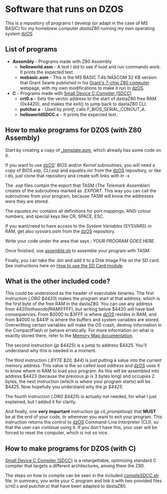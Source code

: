 # Software that runs on DZOS

This is a repository of programs I develop (or adapt in the case of MS BASIC) for my homebrew computer *dastaZ80* running my own operating system [dzOS](https://github.com/dasta400/dzOS)

## List of programs

* **Assembly** - Programs made with Z80 Assembly
  * **helloworld.asm** - A test I did to see if *load* and *run* commands work. It prints the expected text.
  * **msbasic.asm** - This is the MS BASIC 7.4b NASCOM 32 KB version that Grant Searle published in his [Grant's 7-chip Z80 computer](http://searle.x10host.com/z80/SimpleZ80.html) webpage, with my own modifications to make it run in [dzOS](https://github.com/dasta400/dzOS).
* **C** - Programs made with [Small Device C Compiler (SDCC)](http://sdcc.sourceforge.net/)
  * **crt0.s** - Sets the vector address to the start of dastaZ80 free RAM (0x4420), and makes the exit() to jump back to dastaZ80 CLI.
  * **putchar.s** - Used by *printf*, calls F_BIOS_SERIAL_CONOUT_A.
  * **helloworldSDCC.c** - It prints the expected text.

## How to make programs for DZOS (with Z80 Assembly)

Start by creating a copy of [_template.asm](https://github.com/dasta400/dzSoftware/blob/main/src/_template.asm), which already has some code on it.

If you want to use [dzOS](https://github.com/dasta400/dzOS)' *BIOS* and/or *Kernel* subroutines, you will need a copy of *BIOS.exp*, *CLI.exp* and *equates.inc* from the [dzOS](https://github.com/dasta400/dzOS) repository, or like I do, just clone that repository and create soft links with *ln -s*

The *.exp* files contain the export that TASM (*The Telemark Assembler*) creates of the subroutines marked as *.EXPORT*. This way you can call the subroutines from your program, because TASM will know the addresses were they are stored.

The *equates.inc* contains all definitions for port mappings, ANSI colour numbers, and special keys like CR, SPACE, ESC.

If you want/need to have access to the *System Variables* (SYSVARS) in RAM, get also *sysvars.asm* from the [dzOS](https://github.com/dasta400/dzOS) repository.

Write your code under the area that says *; YOUR PROGRAM GOES HERE*.

Once finished, use [assemble.sh](https://github.com/dasta400/dzSoftware/blob/main/assemble.sh) to assemble your program with TASM.

Finally, you can take the *.bin* and add it to a Disk Image File on the SD card. See instructions here on [How to use the SD Card module](https://github.com/dasta400/dzOS#how-to-use-the-sd-card-module).

## What is the other included code?

This could be understood as the header of executable binaries. The first instruction (*.ORG $4420*) makes the program start at that address, which is the first byte of the free RAM in the dastaZ80. You can use any address from $4420 to the end of RAM ($FFFF), but writing below $4420 will have bad consequences. From $0000 to $3FFF is where [dzOS](https://github.com/dasta400/dzOS) resides in RAM, and from $4000 to $441F is where the buffers and system variables are stored. Overwritting certain variables will make the OS crash, destroy information in the CompactFlash or behave erratically. For more information on what is exactly stored there, refer to the [Memory Map documentation](https://github.com/dasta400/dzOS/blob/master/docs/dastaZ80%20Memory%20Map.ods).

The second instruction (*jp $4425*) is a jump to address $4425. You'll understand why this is needed in a moment.

The third instruction (*.BYTE $20, $44*) is just putting a value into the current memory address. This value is the so called *load address* and [dzOS](https://github.com/dasta400/dzOS) uses it to know where in RAM to load your program. As this will be assembled into address $4423 (because the previous *jp* is 3 bytes long) and occupies 2 bytes, the next instruction (which is where your program starts) will be $4425. Now hopefully you understand why the *jp $4425*.

The fourth instruction (*.ORG $4425*) is actually not needed, for what I just explained, but I added it for clarity.

And finally, one **very important** instruction (*jp cli_promptloop*) that **__MUST__** be at the end of your code, or whenever you want to exit your program. This instruction returns the control to [dzOS](https://github.com/dasta400/dzOS) Command-Line Interpreter (CLI), so that the user can continue using it. If you don't have this, your user will be forced to reset the computer, which is not so nice.

## How to make programs for DZOS (with C)

[Small Device C Compiler (SDCC)](http://sdcc.sourceforge.net/) is a retargettable, optimizing standard C compiler that targets a different architectures, among them the Z80.

The steps on how to compile can be seen in the included [compileSDCC.sh](https://github.com/dasta400/dzSoftware/tree/main/SDCC/compileSDCC.sh) file. In summary, you write your C program and link it with two provided files (*crt0.s* and *putchar.s*) that have been adapted to dastaZ80.
